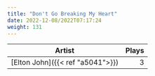 ```yaml
---
title: "Don't Go Breaking My Heart"
date: 2022-12-08/2022T07:17:24
weight: 131
---
```




 Artist | Plays 
----- | -----:
[Elton John]({{< ref "a5041">}}) | 3
